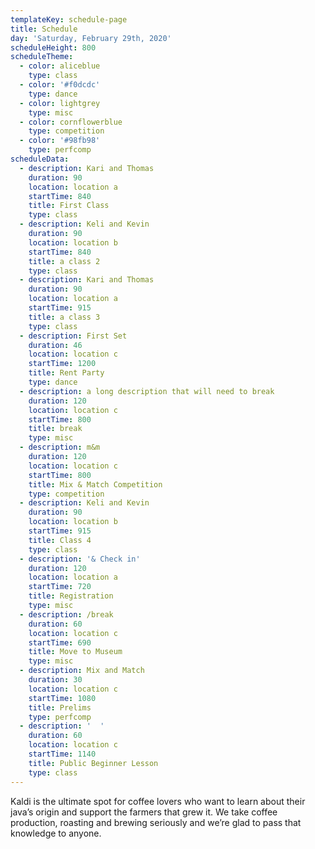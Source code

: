 ```yaml
---
templateKey: schedule-page
title: Schedule
day: 'Saturday, February 29th, 2020'
scheduleHeight: 800
scheduleTheme:
  - color: aliceblue
    type: class
  - color: '#f0dcdc'
    type: dance
  - color: lightgrey
    type: misc
  - color: cornflowerblue
    type: competition
  - color: '#98fb98'
    type: perfcomp
scheduleData:
  - description: Kari and Thomas
    duration: 90
    location: location a
    startTime: 840
    title: First Class
    type: class
  - description: Keli and Kevin
    duration: 90
    location: location b
    startTime: 840
    title: a class 2
    type: class
  - description: Kari and Thomas
    duration: 90
    location: location a
    startTime: 915
    title: a class 3
    type: class
  - description: First Set
    duration: 46
    location: location c
    startTime: 1200
    title: Rent Party
    type: dance
  - description: a long description that will need to break
    duration: 120
    location: location c
    startTime: 800
    title: break
    type: misc
  - description: m&m
    duration: 120
    location: location c
    startTime: 800
    title: Mix & Match Competition
    type: competition
  - description: Keli and Kevin
    duration: 90
    location: location b
    startTime: 915
    title: Class 4
    type: class
  - description: '& Check in'
    duration: 120
    location: location a
    startTime: 720
    title: Registration
    type: misc
  - description: /break
    duration: 60
    location: location c
    startTime: 690
    title: Move to Museum
    type: misc
  - description: Mix and Match
    duration: 30
    location: location c
    startTime: 1080
    title: Prelims
    type: perfcomp
  - description: '  '
    duration: 60
    location: location c
    startTime: 1140
    title: Public Beginner Lesson
    type: class
---
```

Kaldi is the ultimate spot for coffee lovers who want to learn about their
java’s origin and support the farmers that grew it. We take coffee production,
roasting and brewing seriously and we’re glad to pass that knowledge to
anyone.
